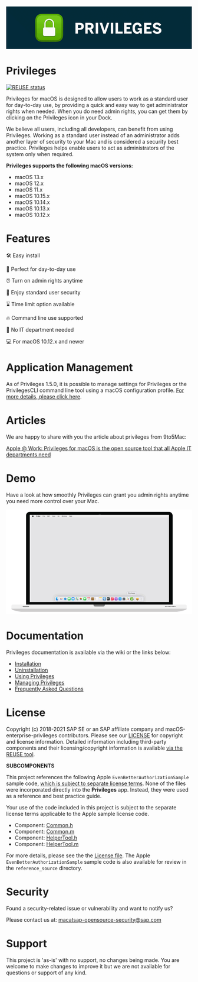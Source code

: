 ![PrivilegesBanner](readme_images/privileges_banner.gif)

# Privileges

[![REUSE status](https://api.reuse.software/badge/github.com/SAP/macOS-enterprise-privileges)](https://api.reuse.software/info/github.com/SAP/macOS-enterprise-privileges)

Privileges for macOS is designed to allow users to work as a standard user for day-to-day use, by providing
a quick and easy way to get administrator rights when needed. When you do need admin rights, you can get
them by clicking on the Privileges icon in your Dock.

We believe all users, including all developers, can benefit from using Privileges. Working as a standard user instead of an administrator adds another layer of security to your Mac and is considered a security best
practice. Privileges helps enable users to act as administrators of the system only when required.

**Privileges supports the following macOS versions:**

* macOS 13.x
* macOS 12.x
* macOS 11.x
* macOS 10.15.x
* macOS 10.14.x
* macOS 10.13.x
* macOS 10.12.x

# Features

:hammer_and_wrench: Easy install

:rocket: Perfect for day-to-day use

:alarm_clock: Turn on admin rights anytime

:closed_lock_with_key: Enjoy standard user security

:hourglass: Time limit option available

:fire: Command line use supported

:no_good: No IT department needed

:computer: For macOS 10.12.x and newer


# Application Management
As of Privileges 1.5.0, it is possible to manage settings for Privileges or the PrivilegesCLI command line tool using a macOS configuration profile. [For more details, please click here](https://github.com/SAP/macOS-enterprise-privileges/wiki/Managing-Privileges).

# Articles

We are happy to share with you the article about privileges from 9to5Mac:

[Apple @ Work: Privileges for macOS is the open source tool that all Apple IT departments need](https://9to5mac.com/2019/11/16/privileges-app-for-macos/)

# Demo 

Have a look at how smoothly Privileges can grant you admin rights anytime you need more control over your Mac.

![PrivilegesBanner](readme_images/privileges_admin_rights.gif)

# Documentation

Privileges documentation is available via the wiki or the links below:

* [Installation](https://github.com/SAP/macOS-enterprise-privileges/wiki/Installation)
* [Uninstallation](https://github.com/SAP/macOS-enterprise-privileges/wiki/Uninstallation)
* [Using Privileges](https://github.com/SAP/macOS-enterprise-privileges/wiki/Using-Privileges)
* [Managing Privileges](https://github.com/SAP/macOS-enterprise-privileges/wiki/Managing-Privileges)
* [Frequently Asked Questions](https://github.com/SAP/macOS-enterprise-privileges/wiki/Frequently-Asked-Questions)

# License

Copyright (c) 2018-2021 SAP SE or an SAP affiliate company and macOS-enterprise-privileges contributors. Please see our [LICENSE](LICENSE) for copyright and license information. Detailed information including third-party components and their licensing/copyright information is available [via the REUSE tool](https://api.reuse.software/info/github.com/SAP/macOS-enterprise-privileges).

**SUBCOMPONENTS**

This project references the following Apple `EvenBetterAuthorizationSample` sample code, [which is subject to separate license terms](https://spdx.org/licenses/AML.html). None of the files were incorporated directly into the **Privileges** app. Instead, they were used as a reference and best practice guide.

Your use of the code included in this project is subject to the separate license terms applicable to the Apple sample license code.

* Component: 
[Common.h](https://developer.apple.com/library/archive/samplecode/EvenBetterAuthorizationSample/Listings/Common_Common_h.html#//apple_ref/doc/uid/DTS40013768-Common_Common_h-DontLinkElementID_12/)
* Component: 
[Common.m](https://developer.apple.com/library/archive/samplecode/EvenBetterAuthorizationSample/Listings/Common_Common_m.html#//apple_ref/doc/uid/DTS40013768-Common_Common_m-DontLinkElementID_13/)
* Component: 
[HelperTool.h](https://developer.apple.com/library/archive/samplecode/EvenBetterAuthorizationSample/Listings/HelperTool_HelperTool_h.html#//apple_ref/doc/uid/DTS40013768-HelperTool_HelperTool_h-DontLinkElementID_14/)
* Component: 
[HelperTool.m](https://developer.apple.com/library/archive/samplecode/EvenBetterAuthorizationSample/Listings/HelperTool_HelperTool_m.html#//apple_ref/doc/uid/DTS40013768-HelperTool_HelperTool_m-DontLinkElementID_15/)

For more details, please see the the [License file](https://github.com/SAP/macOS-enterprise-privileges/blob/main/LICENSE). The Apple `EvenBetterAuthorizationSample` sample code is also available for review in the `reference_source` directory.

# Security

Found a security-related issue or vulnerability and want to notify us?

Please contact us at:
[macatsap-opensource-security@sap.com](mailto:macatsap-opensource-security@sap.com?subject=subject=[GitHub]%20Privileges%20Security%20Issue%20Report)

# Support

This project is 'as-is' with no support, no changes being made. You are welcome to make changes to improve it but we are not available for questions or support of any kind.
